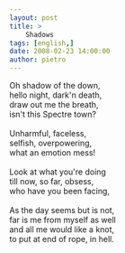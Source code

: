 ```yaml
---
layout: post
title: >
    Shadows
tags: [english,]
date: 2008-02-23 14:00:00
author: pietro
---
```

Oh shadow of the down,<br/>hello night, dark'n death,<br/>draw out me the breath,<br/>isn't this Spectre town?<br/><br/>Unharmful, faceless,<br/>selfish, overpowering,<br/>what an emotion mess!<br/><br/>Look at what you're doing<br/>till now,  so far, obsess,<br/>who have you been facing,<br/><br/>As the day seems but is not,<br/>far is me from myself as well<br/>and all me would like a knot,<br/>to put at end of rope, in hell.
